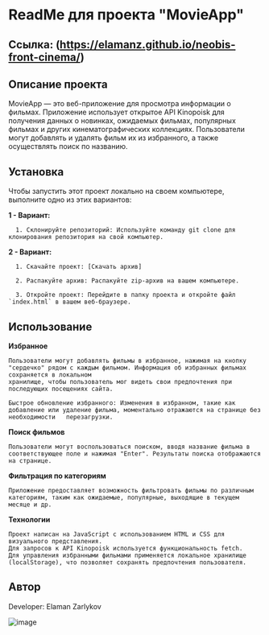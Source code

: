 # ReadMe для проекта "MovieApp"

## Ссылка: (https://elamanz.github.io/neobis-front-cinema/)

## Описание проекта

MovieApp — это веб-приложение для просмотра информации о фильмах. Приложение использует открытое API Kinopoisk для получения данных о новинках, ожидаемых фильмах, популярных фильмах и других кинематографических коллекциях. Пользователи могут добавлять и удалять фильм их из избранного, а также осуществлять поиск по названию.

## Установка

Чтобы запустить этот проект локально на своем компьютере, выполните одно из этих вариантов:

**1 - Вариант:**

      1. Склонируйте репозиторий: Используйте команду git clone для клонирования репозитория на свой компьютер.

**2 - Вариант:**

      1. Скачайте проект: [Скачать архив]
      
      2. Распакуйте архив: Распакуйте zip-архив на вашем компьютере.
      
      3. Откройте проект: Перейдите в папку проекта и откройте файл `index.html` в вашем веб-браузере.
      

## Использование


**Избранное**

    Пользователи могут добавлять фильмы в избранное, нажимая на кнопку "сердечко" рядом с каждым фильмом. Информация об избранных фильмах сохраняется в локальном
    хранилище, чтобы пользователь мог видеть свои предпочтения при последующих посещениях сайта.

    Быстрое обновление избранного: Изменения в избранном, такие как добавление или удаление фильма, моментально отражаются на странице без необходимости   перезагрузки.

    

**Поиск фильмов**

    Пользователи могут воспользоваться поиском, вводя название фильма в соответствующее поле и нажимая "Enter". Результаты поиска отображаются на странице.

**Фильтрация по категориям**

    Приложение предоставляет возможность фильтровать фильмы по различным категориям, таким как ожидаемые, популярные, выходящие в текущем месяце и др.

**Технологии**

    Проект написан на JavaScript с использованием HTML и CSS для визуального представления.
    Для запросов к API Kinopoisk используется функциональность fetch.
    Для управления избранными фильмами применяется локальное хранилище (localStorage), что позволяет сохранять предпочтения пользователя.

## Автор

   Developer: Elaman Zarlykov

   ![image](https://github.com/ElamanZ/neobis-front-cinema/assets/110537470/2fbd29b4-9b9a-4b0e-85e8-72009af7586e)

